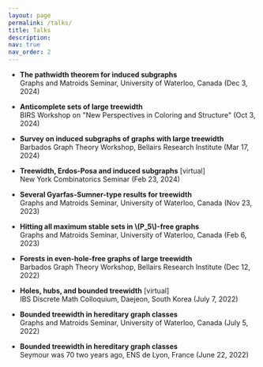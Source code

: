 ```yaml
---
layout: page
permalink: /talks/
title: Talks
description:
nav: true
nav_order: 2
---
```



* <b>The pathwidth theorem for induced subgraphs</b>\
Graphs and Matroids Seminar, University of Waterloo, Canada (Dec 3, 2024)

* <b>Anticomplete sets of large treewidth</b>\
BIRS Workshop on "New Perspectives in Coloring and Structure" (Oct 3, 2024)

* <b>Survey on induced subgraphs of graphs with large treewidth</b>\
Barbados Graph Theory Workshop, Bellairs Research Institute (Mar 17, 2024)

* <b>Treewidth, Erdos-Posa and induced subgraphs</b> [virtual]\
   New York Combinatorics Seminar (Feb 23, 2024)

* <b>Several Gyarfas-Sumner-type results for treewidth</b>\
Graphs and Matroids Seminar, University of Waterloo, Canada (Nov 23, 2023)

* <b>Hitting all maximum stable sets in \\(P\_5\\)-free graphs</b>\
Graphs and Matroids Seminar, University of Waterloo, Canada (Feb 6, 2023)


* <b>Forests in even-hole-free graphs of large treewidth</b>\
Barbados Graph Theory Workshop, Bellairs Research Institute (Dec 12, 2022)


* <b>Holes, hubs, and bounded treewidth</b> [virtual]\
IBS Discrete Math Colloquium, Daejeon, South Korea (July 7, 2022)


* <b>Bounded treewidth in hereditary graph classes</b>\
Graphs and Matroids Seminar, University of Waterloo, Canada (July 5, 2022)


* <b>Bounded treewidth in hereditary graph classes</b>\
 Seymour was 70 two years ago, ENS de Lyon, France (June 22, 2022)
